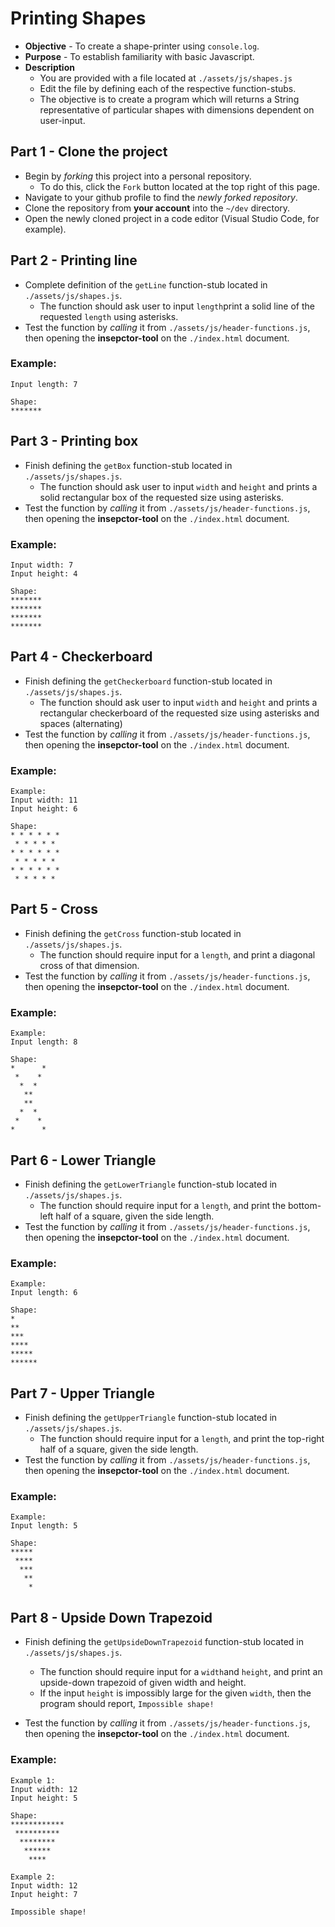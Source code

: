 # Printing Shapes

* **Objective** - To create a shape-printer using `console.log`.
* **Purpose** - To establish familiarity with basic Javascript.
* **Description**
    * You are provided with a file located at `./assets/js/shapes.js`
    * Edit the file by defining each of the respective function-stubs.
    * The objective is to create a program which will returns a String representative of particular shapes with dimensions dependent on user-input.



## Part 1 - Clone the project

* Begin by _forking_ this project into a personal repository.
   * To do this, click the `Fork` button located at the top right of this page.
* Navigate to your github profile to find the _newly forked repository_.
* Clone the repository from **your account** into the `~/dev` directory.
* Open the newly cloned project in a code editor (Visual Studio Code, for example).


## Part 2 - Printing line
* Complete definition of the `getLine` function-stub located in `./assets/js/shapes.js`.
	* The function should ask user to input `length`print a solid line of the requested `length` using asterisks.
* Test the function by _calling_ it from `./assets/js/header-functions.js`, then opening the **insepctor-tool** on the `./index.html` document.

### Example:


```
Input length: 7

Shape:
*******

```




## Part 3 - Printing box
* Finish defining the `getBox` function-stub located in `./assets/js/shapes.js`.
	* The function should ask user to input `width` and `height` and prints a solid rectangular box of the requested size using asterisks.
* Test the function by _calling_ it from `./assets/js/header-functions.js`, then opening the **insepctor-tool** on the `./index.html` document.

### Example:

```
Input width: 7
Input height: 4

Shape:
*******
*******
*******
*******
```


## Part 4 - Checkerboard
* Finish defining the `getCheckerboard` function-stub located in `./assets/js/shapes.js`.
	* The function should ask user to input `width` and `height` and prints a rectangular checkerboard of the requested size using asterisks and spaces (alternating)
* Test the function by _calling_ it from `./assets/js/header-functions.js`, then opening the **insepctor-tool** on the `./index.html` document.

### Example:

```
Example:
Input width: 11
Input height: 6

Shape:
* * * * * *
 * * * * * 
* * * * * *
 * * * * *
* * * * * *
 * * * * *
```












## Part 5 - Cross
* Finish defining the `getCross` function-stub located in `./assets/js/shapes.js`.
	* The function should require input for a `length`, and print a diagonal cross of that dimension.
* Test the function by _calling_ it from `./assets/js/header-functions.js`, then opening the **insepctor-tool** on the `./index.html` document.

### Example:

```
Example:
Input length: 8

Shape:
*      *
 *    *
  *  *
   **
   **
  *  *
 *    *
*      *
```







## Part 6 - Lower Triangle
* Finish defining the `getLowerTriangle` function-stub located in `./assets/js/shapes.js`.
	* The function should require input for a `length`, and print the bottom-left half of a square, given the side length.
* Test the function by _calling_ it from `./assets/js/header-functions.js`, then opening the **insepctor-tool** on the `./index.html` document.

### Example:

```
Example:
Input length: 6

Shape:
*
**
***
****
*****
******
```






## Part 7 - Upper Triangle
* Finish defining the `getUpperTriangle` function-stub located in `./assets/js/shapes.js`.
	* The function should require input for a `length`, and print the top-right half of a square, given the side length.
* Test the function by _calling_ it from `./assets/js/header-functions.js`, then opening the **insepctor-tool** on the `./index.html` document.

### Example:

```
Example:
Input length: 5

Shape:
*****
 ****
  ***
   **
    *
```







## Part 8 - Upside Down Trapezoid
* Finish defining the `getUpsideDownTrapezoid` function-stub located in `./assets/js/shapes.js`.
	* The function should require input for a `width`and `height`, and print an upside-down trapezoid of given width and height.
	* If the input `height` is impossibly large for the given `width`, then the program should report, `Impossible shape!`

* Test the function by _calling_ it from `./assets/js/header-functions.js`, then opening the **insepctor-tool** on the `./index.html` document.

### Example:

```
Example 1:
Input width: 12
Input height: 5

Shape:
************
 **********
  ********
   ******
    ****
```


```
Example 2:
Input width: 12
Input height: 7

Impossible shape!

```





